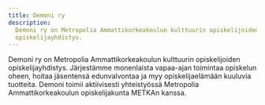 ```yaml
---
title: Demoni ry
description:
  Demoni ry on Metropolia Ammattikorkeakoulun kulttuurin opiskelijoiden
  opiskelijayhdistys.
---
```


Demoni ry on Metropolia Ammattikorkeakoulun kulttuurin opiskelijoiden
opiskelijayhdistys. Järjestämme monenlaista vapaa-ajan toimintaa opiskelun
oheen, hoitaa jäsentensä edunvalvontaa ja myy opiskelijaelämään kuuluvia
tuotteita. Demoni toimii aktiivisesti yhteistyössä Metropolia
Ammattikorkeakoulun opiskelijakunta METKAn kanssa.
